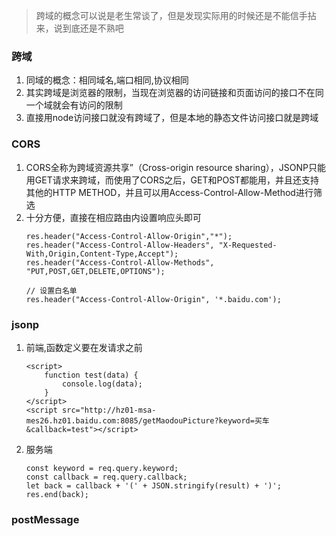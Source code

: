 >跨域的概念可以说是老生常谈了，但是发现实际用的时候还是不能信手拈来，说到底还是不熟吧

### 跨域
1. 同域的概念：相同域名,端口相同,协议相同
1. 其实跨域是浏览器的限制，当现在浏览器的访问链接和页面访问的接口不在同一个域就会有访问的限制
1. 直接用node访问接口就没有跨域了，但是本地的静态文件访问接口就是跨域

### CORS
1. CORS全称为跨域资源共享”（Cross-origin resource sharing），JSONP只能用GET请求来跨域，而使用了CORS之后，GET和POST都能用，并且还支持其他的HTTP METHOD，并且可以用Access-Control-Allow-Method进行筛选
1. 十分方便，直接在相应路由内设置响应头即可
    ```
    res.header("Access-Control-Allow-Origin","*");
    res.header("Access-Control-Allow-Headers", "X-Requested-With,Origin,Content-Type,Accept");  
    res.header("Access-Control-Allow-Methods", "PUT,POST,GET,DELETE,OPTIONS");  

    // 设置白名单
    res.header("Access-Control-Allow-Origin", '*.baidu.com');
    ```

### jsonp
1. 前端,函数定义要在发请求之前
    ```
    <script>
        function test(data) {
            console.log(data);
        }
    </script>
    <script src="http://hz01-msa-mes26.hz01.baidu.com:8085/getMaodouPicture?keyword=买车&callback=test"></script>
    ```
1. 服务端
    ```
    const keyword = req.query.keyword;
    const callback = req.query.callback;
    let back = callback + '(' + JSON.stringify(result) + ')';
    res.end(back);
    ```

### postMessage